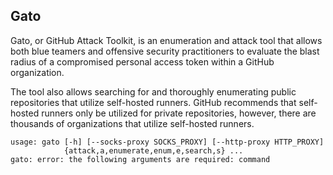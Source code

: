 ## Gato

Gato, or GitHub Attack Toolkit, is an enumeration and attack tool that allows both blue teamers and offensive security practitioners to evaluate the blast radius of a compromised personal access token within a GitHub organization.

The tool also allows searching for and thoroughly enumerating public repositories that utilize self-hosted runners. GitHub recommends that self-hosted runners only be utilized for private repositories, however, there are thousands of organizations that utilize self-hosted runners.

```shell
usage: gato [-h] [--socks-proxy SOCKS_PROXY] [--http-proxy HTTP_PROXY]
            {attack,a,enumerate,enum,e,search,s} ...
gato: error: the following arguments are required: command
```